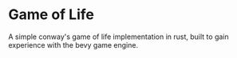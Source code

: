 # Game of Life

A simple conway's game of life implementation in rust, built to gain experience with the bevy game engine.

